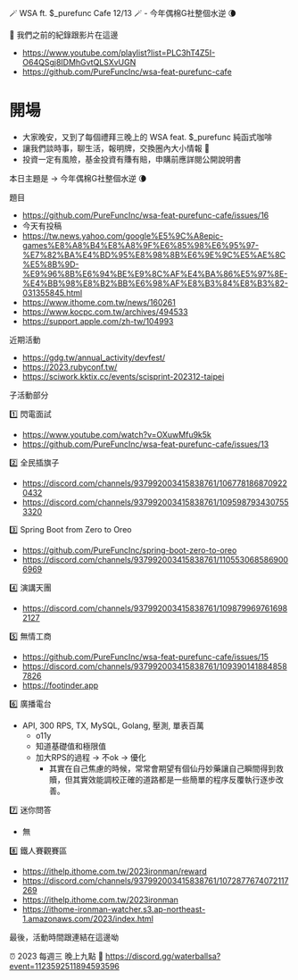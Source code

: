 🪄 WSA ft. $_purefunc Cafe 12/13 🪄 - 今年偶棉G社整個水逆 🌘 

:movie_camera: 我們之前的紀錄跟影片在這邊
* https://www.youtube.com/playlist?list=PLC3hT4Z5I-O64QSgj8IDMhGvtQLSXvUGN
* https://github.com/PureFuncInc/wsa-feat-purefunc-cafe

# 開場
* 大家晚安，又到了每個禮拜三晚上的 WSA feat. $_purefunc 純函式咖啡
* 讓我們談時事，聊生活，報明牌，交換圈內大小情報 🦻
* 投資一定有風險，基金投資有賺有賠，申購前應詳閱公開說明書

本日主題是 -> 今年偶棉G社整個水逆 🌘

題目
* https://github.com/PureFuncInc/wsa-feat-purefunc-cafe/issues/16
* 今天有投稿
* https://tw.news.yahoo.com/google%E5%9C%A8epic-games%E8%A8%B4%E8%A8%9F%E6%85%98%E6%95%97-%E7%82%BA%E4%BD%95%E8%98%8B%E6%9E%9C%E5%AE%8C%E5%8B%9D-%E9%96%8B%E6%94%BE%E9%8C%AF%E4%BA%86%E5%97%8E-%E4%BB%98%E8%B2%BB%E6%98%AF%E8%B3%84%E8%B3%82-031355845.html
* https://www.ithome.com.tw/news/160261
* https://www.kocpc.com.tw/archives/494533
* https://support.apple.com/zh-tw/104993

近期活動
* https://gdg.tw/annual_activity/devfest/
* https://2023.rubyconf.tw/
* https://sciwork.kktix.cc/events/scisprint-202312-taipei

子活動部分

:one: 閃電面試
* https://www.youtube.com/watch?v=OXuwMfu9k5k
* https://github.com/PureFuncInc/wsa-feat-purefunc-cafe/issues/13

:two: 全民插旗子
* https://discord.com/channels/937992003415838761/1067781868709220432
* https://discord.com/channels/937992003415838761/1095987934307553320

:three: Spring Boot from Zero to Oreo
* https://github.com/PureFuncInc/spring-boot-zero-to-oreo
* https://discord.com/channels/937992003415838761/1105530685869006969

:four: 演講天團
* https://discord.com/channels/937992003415838761/1098799697616982127

:five: 無情工商
* https://github.com/PureFuncInc/wsa-feat-purefunc-cafe/issues/15
* https://discord.com/channels/937992003415838761/1093901418848587826
* https://footinder.app

:six: 廣播電台
* API, 300 RPS, TX, MySQL, Golang, 壓測, 單表百萬
  * o11y
  * 知道基礎值和極限值
  * 加大RPS的過程 -> 不ok -> 優化
    * 其實在自己焦慮的時候，常常會期望有個仙丹妙藥讓自己瞬間得到救贖，但其實效能調校正確的道路都是一些簡單的程序反覆執行逐步改善。  

:seven: 迷你問答
* 無

:eight: 鐵人賽觀賽區
* https://ithelp.ithome.com.tw/2023ironman/reward
* https://discord.com/channels/937992003415838761/1072877674072117269
* https://ithelp.ithome.com.tw/2023ironman
* https://ithome-ironman-watcher.s3.ap-northeast-1.amazonaws.com/2023/index.html

最後，活動時間跟連結在這邊呦

:alarm_clock: 2023 每週三 晚上九點
:link: https://discord.gg/waterballsa?event=1123592511894593596
